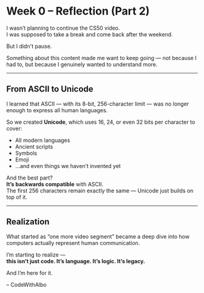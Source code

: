 # Week 0 – Reflection (Part 2)

I wasn’t planning to continue the CS50 video.  
I was supposed to take a break and come back after the weekend.

But I didn't pause.

Something about this content made me want to keep going — not because I had to, but because I genuinely wanted to understand more.

---

##  From ASCII to Unicode

I learned that ASCII — with its 8-bit, 256-character limit — was no longer enough to express all human languages.

So we created **Unicode**, which uses 16, 24, or even 32 bits per character to cover:
- All modern languages
- Ancient scripts
- Symbols
- Emoji
- …and even things we haven’t invented yet

And the best part?  
**It’s backwards compatible** with ASCII.  
The first 256 characters remain exactly the same — Unicode just builds on top of it.

---

##  Realization

What started as “one more video segment” became a deep dive into how computers actually represent human communication.

I’m starting to realize —  
**this isn’t just code. It’s language. It’s logic. It’s legacy.**

And I’m here for it.

– CodeWithAlbo
